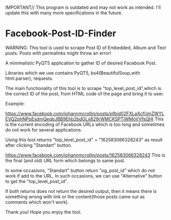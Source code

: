 IMPORTANT// This program is outdated and may not work as intended. I'll update this with many more specifications in the future.


# Facebook-Post-ID-Finder
WARNING: This tool is used to scrape Post ID of Embedded, Album and Text posts. Posts with permalinks might throw an error!

A minimalistic PyQT5 application to gather ID of desired Facebook Post.

Libraries which we use contains PyQT5, bs4(BeautifulSoup,with html.parser), requests.

The main functionality of this tool is to scrape "top_level_post_id",which is the correct ID of the post, from HTML code of the page and bring it to user.

Example:

https://www.facebook.com/johannmcrollin/posts/pfbid02FXLaXcfUmZWYLEVQ2phNPpEsdmQeqbJBB9Ehb2bdGLx829rWMCKSPTjWMoVVfsQHl This is the current encoding of Facebook URLs which is too long and sometimes do not work for several applications.

Using this tool returns "top_level_post_id" = "162583066328243" as result after clicking "Standart" button.

https://www.facebook.com/johannmcrollin/posts/162583066328243 This is the final (and old) URL form which belongs to same post.

In some occasions, "Standart" button return "og_post_id" which do not work if add to the URL. In such occasions, we can use "Alternative" button to get the "top_level_post_id".

If both returns does not return the desired output, then it means there is something wrong with link or the content(those posts came out as comments which won't work).

Thank you! Hope you enjoy the tool.

